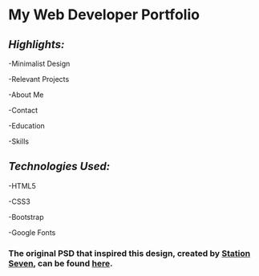 # **My Web Developer Portfolio**

## *Highlights:*

-Minimalist Design

-Relevant Projects

-About Me

-Contact

-Education

-Skills

## *Technologies Used:*

-HTML5

-CSS3

-Bootstrap

-Google Fonts

### The original PSD that inspired this design, created by [Station Seven](https://stnsvn.com/can), can be found [here](https://stnsvn.com/wp-content/uploads/2015/10/home-coastal-1.jpg).
